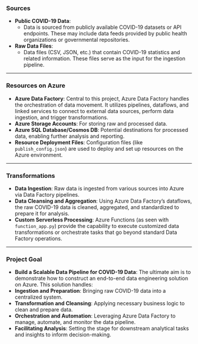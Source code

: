 ### Sources
- **Public COVID-19 Data**:  
  - Data is sourced from publicly available COVID-19 datasets or API endpoints. These may include data feeds provided by public health organizations or governmental repositories.
- **Raw Data Files**:  
  - Data files (CSV, JSON, etc.) that contain COVID-19 statistics and related information. These files serve as the input for the ingestion pipeline.

---

### Resources on Azure
- **Azure Data Factory**: Central to this project, Azure Data Factory handles the orchestration of data movement. It utilizes pipelines, dataflows, and linked services to connect to external data sources, perform data ingestion, and trigger transformations.
- **Azure Storage Accounts**: For storing raw and processed data.  
- **Azure SQL Database/Cosmos DB**: Potential destinations for processed data, enabling further analysis and reporting.  
- **Resource Deployment Files**: Configuration files (like `publish_config.json`) are used to deploy and set up resources on the Azure environment.

---

### Transformations
- **Data Ingestion**:  Raw data is ingested from various sources into Azure via Data Factory pipelines.
- **Data Cleansing and Aggregation**: Using Azure Data Factory’s dataflows, the raw COVID-19 data is cleaned, aggregated, and standardized to prepare it for analysis.
- **Custom Serverless Processing**: Azure Functions (as seen with `function_app.py`) provide the capability to execute customized data transformations or orchestrate tasks that go beyond standard Data Factory operations.

---

### Project Goal
- **Build a Scalable Data Pipeline for COVID-19 Data**: The ultimate aim is to demonstrate how to construct an end-to-end data engineering solution on Azure. This solution handles:
- **Ingestion and Preparation**: Bringing raw COVID-19 data into a centralized system.
- **Transformation and Cleansing**: Applying necessary business logic to clean and prepare data.
- **Orchestration and Automation**: Leveraging Azure Data Factory to manage, automate, and monitor the data pipeline.
- **Facilitating Analysis**: Setting the stage for downstream analytical tasks and insights to inform decision-making.
